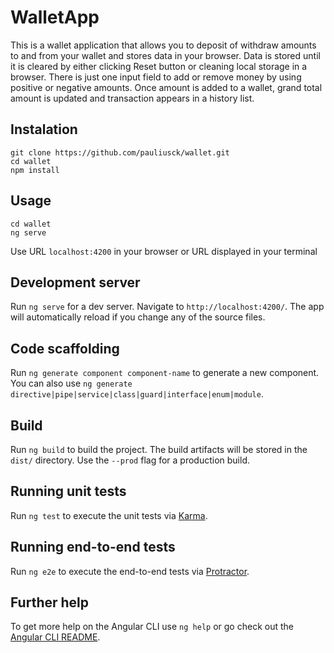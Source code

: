 # WalletApp

This is a wallet application that allows you to deposit of withdraw amounts to and from your wallet and stores data in your browser. Data is stored until it is cleared by either clicking Reset button or cleaning local storage in a browser. 
There is just one input field to add or remove money by using positive or negative amounts. Once amount is added to a wallet, grand total amount is updated and transaction appears in a history list. 

## Instalation

```
git clone https://github.com/pauliusck/wallet.git
cd wallet
npm install
```

## Usage

```
cd wallet
ng serve
```
Use URL `localhost:4200` in your browser or URL displayed in your terminal

## Development server

Run `ng serve` for a dev server. Navigate to `http://localhost:4200/`. The app will automatically reload if you change any of the source files.

## Code scaffolding

Run `ng generate component component-name` to generate a new component. You can also use `ng generate directive|pipe|service|class|guard|interface|enum|module`.

## Build

Run `ng build` to build the project. The build artifacts will be stored in the `dist/` directory. Use the `--prod` flag for a production build.

## Running unit tests

Run `ng test` to execute the unit tests via [Karma](https://karma-runner.github.io).

## Running end-to-end tests

Run `ng e2e` to execute the end-to-end tests via [Protractor](http://www.protractortest.org/).

## Further help

To get more help on the Angular CLI use `ng help` or go check out the [Angular CLI README](https://github.com/angular/angular-cli/blob/master/README.md).
